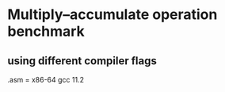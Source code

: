 # Multiply–accumulate operation benchmark
## using different compiler flags

.asm = x86-64 gcc 11.2
